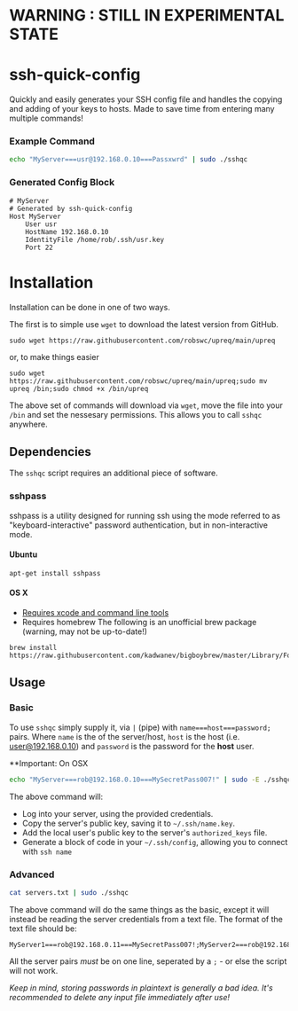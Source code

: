 # WARNING : STILL IN EXPERIMENTAL STATE

# ssh-quick-config
Quickly and easily generates your SSH config file and handles the copying and adding of your keys to hosts.
Made to save time from entering many multiple commands!

### Example Command
```bash
echo "MyServer===usr@192.168.0.10===Passxwrd" | sudo ./sshqc
```
### Generated Config Block
```
# MyServer
# Generated by ssh-quick-config
Host MyServer
	User usr
	HostName 192.168.0.10
	IdentityFile /home/rob/.ssh/usr.key
	Port 22
```

# Installation

Installation can be done in one of two ways.

The first is to simple use `wget` to download the latest version from GitHub.

```
sudo wget https://raw.githubusercontent.com/robswc/upreq/main/upreq
```

or, to make things easier

```
sudo wget https://raw.githubusercontent.com/robswc/upreq/main/upreq;sudo mv upreq /bin;sudo chmod +x /bin/upreq
```

The above set of commands will download via `wget`, move the file into your `/bin` and set the nessesary permissions.  This allows you to call `sshqc` anywhere.

## Dependencies

The `sshqc` script requires an additional piece of software.

### sshpass
sshpass is a utility designed for running ssh using the mode referred to as "keyboard-interactive" password authentication, but in non-interactive mode.
#### Ubuntu
```
apt-get install sshpass
```
#### OS X
- [Requires xcode and command line tools](http://guide.macports.org/chunked/installing.xcode.html)
- Requires homebrew
The following is an unofficial brew package (warning, may not be up-to-date!)
```
brew install https://raw.githubusercontent.com/kadwanev/bigboybrew/master/Library/Formula/sshpass.rb
```

## Usage

### Basic
To use `sshqc` simply supply it, via `|` (pipe) with `name===host===password;` pairs.  Where `name` is the of the server/host, `host` is the host (i.e. user@192.168.0.10) and `password` is the password for the **host** user. 

**Important: On OSX

```bash
echo "MyServer===rob@192.168.0.10===MySecretPass007!" | sudo -E ./sshqc
```

The above command will:

- Log into your server, using the provided credentials.
- Copy the server's public key, saving it to `~/.ssh/name.key`.
- Add the local user's public key to the server's `authorized_keys` file.
- Generate a block of code in your `~/.ssh/config`, allowing you to connect with `ssh name`

### Advanced

```bash
cat servers.txt | sudo ./sshqc
```

The above command will do the same things as the basic, except it will instead be reading the server credentials from a text file.
The format of the text file should be:

```
MyServer1===rob@192.168.0.11===MySecretPass007!;MyServer2===rob@192.168.0.12===MySecretPass007!
```

All the server pairs _must_ be on one line, seperated by a `;` - or else the script will not work.

*Keep in mind, storing passwords in plaintext is generally a bad idea.  It's recommended to delete any input file immediately after use!*
